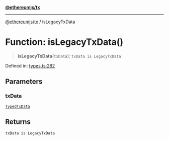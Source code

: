 [**@ethereumjs/tx**](../README.md)

***

[@ethereumjs/tx](../README.md) / isLegacyTxData

# Function: isLegacyTxData()

> **isLegacyTxData**(`txData`): `txData is LegacyTxData`

Defined in: [types.ts:282](https://github.com/ethereumjs/ethereumjs-monorepo/blob/master/packages/tx/src/types.ts#L282)

## Parameters

### txData

[`TypedTxData`](../type-aliases/TypedTxData.md)

## Returns

`txData is LegacyTxData`

